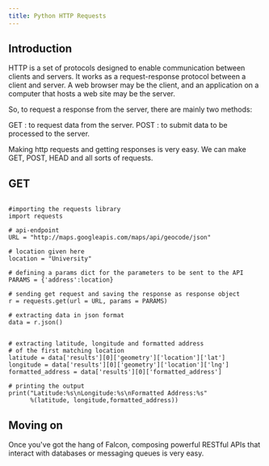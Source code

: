 ```yaml
---
title: Python HTTP Requests
---
```



## Introduction
HTTP is a set of protocols designed to enable communication between clients and servers. It works as a request-response protocol between a client and server.
A web browser may be the client, and an application on a computer that hosts a web site may be the server.

So, to request a response from the server, there are mainly two methods:

GET : to request data from the server.
POST : to submit data to be processed to the server.

Making http requests and getting responses is very easy. We can make GET, POST, HEAD and all sorts of requests.

## GET


```

#importing the requests library 
import requests 
  
# api-endpoint 
URL = "http://maps.googleapis.com/maps/api/geocode/json"
  
# location given here 
location = "University"
  
# defining a params dict for the parameters to be sent to the API 
PARAMS = {'address':location} 
  
# sending get request and saving the response as response object 
r = requests.get(url = URL, params = PARAMS) 
  
# extracting data in json format 
data = r.json() 
  
  
# extracting latitude, longitude and formatted address  
# of the first matching location 
latitude = data['results'][0]['geometry']['location']['lat'] 
longitude = data['results'][0]['geometry']['location']['lng'] 
formatted_address = data['results'][0]['formatted_address'] 
  
# printing the output 
print("Latitude:%s\nLongitude:%s\nFormatted Address:%s"
      %(latitude, longitude,formatted_address))
```


## Moving on

Once you've got the hang of Falcon, composing powerful RESTful APIs that interact with databases or messaging queues is very easy. 
